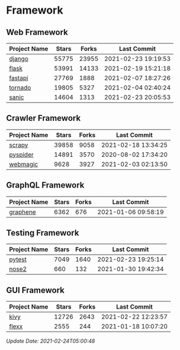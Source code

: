 # Framework

## Web Framework
| Project Name | Stars | Forks | Last Commit |
| ------------ | ----- | ----- | ----------- |
| [django](https://github.com/django/django) | 55775 | 23955 | 2021-02-23 19:19:53 |
| [flask](https://github.com/pallets/flask) | 53991 | 14133 | 2021-02-19 15:21:18 |
| [fastapi](https://github.com/tiangolo/fastapi) | 27769 | 1888 | 2021-02-07 18:27:26 |
| [tornado](https://github.com/tornadoweb/tornado) | 19805 | 5327 | 2021-02-04 02:40:24 |
| [sanic](https://github.com/sanic-org/sanic) | 14604 | 1313 | 2021-02-23 20:05:53 |

## Crawler Framework
| Project Name | Stars | Forks | Last Commit |
| ------------ | ----- | ----- | ----------- |
| [scrapy](https://github.com/scrapy/scrapy) | 39858 | 9058 | 2021-02-18 13:34:25 |
| [pyspider](https://github.com/binux/pyspider) | 14891 | 3570 | 2020-08-02 17:34:20 |
| [webmagic](https://github.com/code4craft/webmagic) | 9628 | 3927 | 2021-02-03 02:13:50 |

## GraphQL Framework
| Project Name | Stars | Forks | Last Commit |
| ------------ | ----- | ----- | ----------- |
| [graphene](https://github.com/graphql-python/graphene) | 6362 | 676 | 2021-01-06 09:58:19 |

## Testing Framework
| Project Name | Stars | Forks | Last Commit |
| ------------ | ----- | ----- | ----------- |
| [pytest](https://github.com/pytest-dev/pytest) | 7049 | 1640 | 2021-02-23 19:25:14 |
| [nose2](https://github.com/nose-devs/nose2) | 660 | 132 | 2021-01-30 19:42:34 |

## GUI Framework
| Project Name | Stars | Forks | Last Commit |
| ------------ | ----- | ----- | ----------- |
| [kivy](https://github.com/kivy/kivy) | 12726 | 2643 | 2021-02-22 12:23:57 |
| [flexx](https://github.com/flexxui/flexx) | 2555 | 244 | 2021-01-18 10:07:20 |

*Update Date: 2021-02-24T05:00:48*